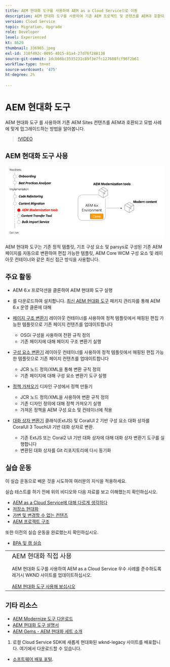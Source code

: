 ```yaml
---
title: AEM 현대화 도구를 사용하여 AEM as a Cloud Service으로 이동
description: AEM 현대화 도구를 사용하여 기존 AEM 프로젝트 및 콘텐츠를 AEM과 호환되도록 업그레이드하는 방법을 알아봅니다.
version: Cloud Service
topic: Migration, Upgrade
role: Developer
level: Experienced
kt: 8629
thumbnail: 336965.jpeg
exl-id: 310f492c-0095-4015-81a4-27d76f288138
source-git-commit: 1dcb66bc3535231c89f3e7fc127688fcf96f2b61
workflow-type: tm+mt
source-wordcount: '475'
ht-degree: 2%

---
```



# AEM 현대화 도구

AEM 현대화 도구 를 사용하여 기존 AEM Sites 컨텐츠를 AEM과 호환되고 모범 사례에 맞게 업그레이드하는 방법을 알아봅니다.

>[!VIDEO](https://video.tv.adobe.com/v/336965/?quality=12&learn=on)

## AEM 현대화 도구 사용

![AEM 현대화 도구 수명 주기](./assets/aem-modernization-tools.png)

AEM 현대화 도구는 기존 정적 템플릿, 기초 구성 요소 및 parsys로 구성된 기존 AEM 페이지를 자동으로 변환하여 편집 가능한 템플릿, AEM Core WCM 구성 요소 및 레이아웃 컨테이너와 같은 최신 접근 방식을 사용합니다.

## 주요 활동

+ AEM 6.x 프로덕션을 클론하여 AEM 현대화 도구 실행
+ 를 다운로드하여 설치합니다. [최신 AEM 현대화 도구](https://github.com/adobe/aem-modernize-tools/releases/latest) 패키지 관리자를 통해 AEM 6.x 운영 클론에 대해

+ [페이지 구조 변환기](https://opensource.adobe.com/aem-modernize-tools/pages/tools/page-structure.html) 레이아웃 컨테이너를 사용하여 정적 템플릿에서 매핑된 편집 가능한 템플릿으로 기존 페이지 컨텐츠를 업데이트합니다
   + OSGi 구성을 사용하여 전환 규칙 정의
   + 기존 페이지에 대해 페이지 구조 변환기 실행

+ [구성 요소 변환기](https://opensource.adobe.com/aem-modernize-tools/pages/tools/component.html) 레이아웃 컨테이너를 사용하여 정적 템플릿에서 매핑된 편집 가능한 템플릿으로 기존 페이지 컨텐츠를 업데이트합니다
   + JCR 노드 정의/XML을 통해 변환 규칙 정의
   + 기존 페이지에 대해 구성 요소 변환기 도구 실행

+ [정책 가져오기](https://opensource.adobe.com/aem-modernize-tools/pages/tools/policy-importer.html) 디자인 구성에서 정책 만들기
   + JCR 노드 정의/XML을 사용하여 변환 규칙 정의
   + 기존 디자인 정의에 대해 정책 가져오기 실행
   + 가져온 정책을 AEM 구성 요소 및 컨테이너에 적용

+ [대화 상자 변환기](https://opensource.adobe.com/aem-modernize-tools/pages/tools/dialog.html) 클래식(ExtJS) 및 CoralUI 2 기반 구성 요소 대화 상자를 CoralUI 3 TouchUI 기반 대화 상자로 변환.
   + 기존 ExtJS 또는 Coral2 UI 기반 대화 상자에 대해 대화 상자 변환기 도구를 실행합니다
   + 변환된 대화 상자를 Git 리포지토리에 다시 동기화

## 실습 운동

이 실습 운동으로 배운 것을 시도하여 여러분의 지식을 적용하세요.

실습 테스트를 하기 전에 위의 비디오와 다음 자료를 보고 이해했는지 확인하십시오.

+ [AEM as a Cloud Service에 대해 다르게 생각하다](./introduction.md)
+ [저장소 현대화](./repository-modernization.md)
+ [가변 및 변경할 수 없는 컨텐츠](../../developing/basics/mutable-immutable.md)
+ [AEM 프로젝트 구조](https://experienceleague.adobe.com/docs/experience-manager-cloud-service/implementing/developing/aem-project-content-package-structure.html)

또한 이전의 실습 운동을 완료했는지 확인하십시오.

+ [BPA 및 캠 실습](./bpa-and-cam.md#hands-on-exercise)

<table style="border-width:0">
    <tr>
        <td style="width:150px">
            <a  rel="noreferrer"
                target="_blank"
                href="https://github.com/adobe/aem-cloud-engineering-video-series-exercises/tree/session2-migration#bootcamp---session-2-migration-methodology"><img alt="실습 GitHub 리포지토리" src="./assets/github.png"/>
            </a>        
        </td>
        <td style="width:100%;margin-bottom:1rem;">
            <div style="font-size:1.25rem;font-weight:400;">AEM 현대화 직접 사용</div>
            <p style="margin:1rem 0">
                AEM 현대화 도구를 사용하여 AEM as a Cloud Service 우수 사례를 준수하도록 레거시 WKND 사이트를 업데이트하십시오.
            </p>
            <a  rel="noreferrer"
                target="_blank"
                href="https://github.com/adobe/aem-cloud-engineering-video-series-exercises/tree/session2-migration#bootcamp---session-2-migration-methodology" class="spectrum-Button spectrum-Button--primary spectrum-Button--sizeM">
                <span class="spectrum-Button-label has-no-wrap has-text-weight-bold">AEM 현대화 도구 사용해 보십시오</span>
            </a>
        </td>
    </tr>
</table>

## 기타 리소스

+ [AEM Modernize 도구 다운로드](https://github.com/adobe/aem-modernize-tools/releases/latest)
+ [AEM 현대화 도구 설명서](https://opensource.adobe.com/aem-modernize-tools/)
+ [AEM Gems - AEM 현대화 세트 소개](https://helpx.adobe.com/experience-manager/kt/eseminars/gems/Introducing-the-AEM-Modernization-Suite.html)



1. 로컬 Cloud Service SDK에 새롭게 현대화된 wknd-legacy 사이트를 배포합니다. 여기에서 다운로드할 수 있습니다.
+ [소프트웨어 배포 포털](https://experienceleague.adobe.com/docs/experience-cloud/software-distribution/home.htm).
